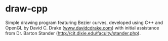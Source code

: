 draw-cpp
========

Simple drawing program featuring Bezier curves, developed using C++ and OpenGL
by David C. Drake (www.davidcdrake.com) with initial assistance from Dr. Barton
Stander (http://cit.dixie.edu/faculty/stander.php).
